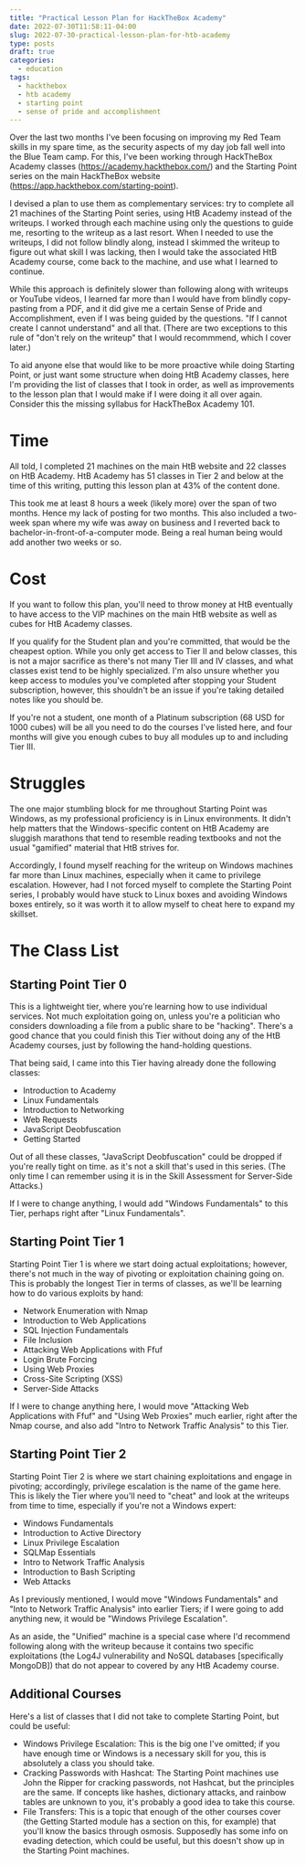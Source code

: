 ```yaml
---
title: "Practical Lesson Plan for HackTheBox Academy"
date: 2022-07-30T11:58:11-04:00
slug: 2022-07-30-practical-lesson-plan-for-htb-academy
type: posts
draft: true
categories:
  - education
tags:
  - hackthebox
  - htb academy
  - starting point
  - sense of pride and accomplishment
---
```


Over the last two months I've been focusing on improving my Red Team skills in
my spare time, as the security aspects of my day job fall well into the Blue Team camp.  For
this, I've been working through HackTheBox Academy classes (https://academy.hackthebox.com/)
and the Starting Point series on the main HackTheBox website
(https://app.hackthebox.com/starting-point).

I devised a plan to use them as complementary services:  try to complete all 21
machines of the Starting Point series, using HtB Academy instead of the
writeups. I worked through each machine using only the questions to guide me,
resorting to the writeup as a last resort.  When I needed to use the writeups,
I did not follow blindly along, instead I skimmed the writeup to figure
out what skill I was lacking, then I would take the associated HtB Academy course,
come back to the machine, and use what I learned to continue.

While this approach is definitely slower than following along with writeups or
YouTube videos, I learned far more than I would have from blindly copy-pasting
from a PDF, and it did give me a certain Sense of Pride and Accomplishment,
even if I was being guided by the questions.  "If I cannot create I cannot
understand" and all that.  (There are two exceptions to this rule of "don't rely
on the writeup" that I would recommmend, which I cover later.)

To aid anyone else that would like to be more proactive while doing Starting
Point, or just want some structure when doing HtB Academy classes, here I'm
providing the list of classes that I took in order, as well as improvements to
the lesson plan that I would make if I were doing it all over again.  Consider
this the missing syllabus for HackTheBox Academy 101.

# Time

All told, I completed 21 machines on the main HtB website and 22 classes
on HtB Academy.  HtB Academy has 51 classes in Tier 2 and below at the time
of this writing, putting this lesson plan at 43% of the content done.

This took me at least 8 hours a week (likely more) over the span of two months.
Hence my lack of posting for two months.  This also included a two-week span
where my wife was away on business and I reverted back to
bachelor-in-front-of-a-computer mode.  Being a real human being would add
another two weeks or so.

# Cost

If you want to follow this plan, you'll need to throw money at HtB eventually
to have access to the VIP machines on the main HtB website as well as cubes for
HtB Academy classes.

If you qualify for the Student plan and you're committed, that would be the
cheapest option.  While you only get access to Tier II and below classes,
this is not a major sacrifice as there's not many Tier III and IV classes,
and what classes exist tend to be highly specialized.  I'm also unsure whether
you keep access to modules you've completed after stopping your Student
subscription, however, this shouldn't be an issue if you're taking detailed
notes like you should be.

If you're not a student, one month of a Platinum subscription (68 USD for 1000
cubes) will be all you need to do the courses I've listed here, and four months
will give you enough cubes to buy all modules up to and including Tier III.

# Struggles

The one major stumbling block for me throughout Starting Point was Windows, as
my professional proficiency is in Linux environments.  It didn't help matters
that the Windows-specific content on HtB Academy are sluggish marathons
that tend to resemble reading textbooks and not the usual "gamified" material
that HtB strives for.

Accordingly, I found myself reaching for the writeup on Windows machines far
more than Linux machines, especially when it came to privilege escalation.
However, had I not forced myself to complete the Starting Point series, I
probably would have stuck to Linux boxes and avoiding Windows boxes entirely,
so it was worth it to allow myself to cheat here to expand my skillset.

# The Class List

## Starting Point Tier 0

This is a lightweight tier, where you're learning how to use individual
services.  Not much exploitation going on, unless you're a politician who
considers downloading a file from a public share to be "hacking".  There's a
good chance that you could finish this Tier without doing any of the HtB
Academy courses, just by following the hand-holding questions.

That being said, I came into this Tier having already done the following
classes:

* Introduction to Academy
* Linux Fundamentals
* Introduction to Networking
* Web Requests
* JavaScript Deobfuscation
* Getting Started

Out of all these classes, "JavaScript Deobfuscation" could be dropped if you're
really tight on time. as it's not a skill that's used in this series.  (The
only time I can remember using it is in the Skill Assessment for Server-Side
Attacks.)

If I were to change anything, I would add  "Windows Fundamentals" to this Tier,
perhaps right after "Linux Fundamentals".

## Starting Point Tier 1

Starting Point Tier 1 is where we start doing actual exploitations;  however,
there's not much in the way of pivoting or exploitation chaining going on.
This is probably the longest Tier in terms of classes, as we'll be learning how
to do various exploits by hand:

* Network Enumeration with Nmap
* Introduction to Web Applications
* SQL Injection Fundamentals
* File Inclusion
* Attacking Web Applications with Ffuf
* Login Brute Forcing
* Using Web Proxies
* Cross-Site Scripting (XSS)
* Server-Side Attacks

If I were to change anything here, I would move "Attacking Web Applications
with Ffuf" and "Using Web Proxies" much earlier, right after the Nmap course,
and also add "Intro to Network Traffic Analysis" to this Tier.

## Starting Point Tier 2

Starting Point Tier 2 is where we start chaining exploitations and engage in
pivoting; accordingly, privilege escalation is the name of the game here.  This
is likely the Tier where you'll need to "cheat" and look at the writeups
from time to time, especially if you're not a Windows expert:

* Windows Fundamentals
* Introduction to Active Directory
* Linux Privilege Escalation
* SQLMap Essentials
* Intro to Network Traffic Analysis
* Introduction to Bash Scripting
* Web Attacks

As I previously mentioned, I would move "Windows Fundamentals" and "Into
to Network Traffic Analysis" into earlier Tiers; if I were going to add anything
new, it would be "Windows Privilege Escalation".

As an aside, the "Unified" machine is a special case where I'd recommend following
along with the writeup because it contains two specific exploitations (the Log4J
vulnerability and NoSQL databases [specifically MongoDB]) that do not appear to
covered by any HtB Academy course.

## Additional Courses 

Here's a list of classes that I did not take to complete Starting Point, but
could be useful:

* Windows Privilege Escalation:  This is the big one I've omitted;  if you have
  enough time or Windows is a necessary skill for you, this is absolutely a
  class you should take.
* Cracking Passwords with Hashcat:  The Starting Point machines use John the
  Ripper for cracking passwords, not Hashcat, but the principles are the same.
  If concepts like hashes, dictionary attacks, and rainbow tables are unknown
  to you, it's probably a good idea to take this course.
* File Transfers:  This is a topic that enough of the other courses cover
  (the Getting Started module has a section on this, for example) that you'll
  know the basics through osmosis.  Supposedly has some info on evading
  detection, which could be useful, but this doesn't show up in the Starting
  Point machines.
